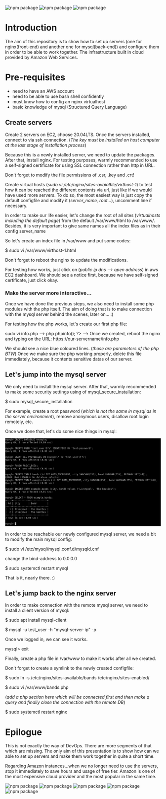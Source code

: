![npm package](https://img.shields.io/badge/nginx-1.18.0-brightgreen.svg)
![npm package](https://img.shields.io/badge/php_fpm-7.4.3-blue.svg)
![npm package](https://img.shields.io/badge/mysql-8.0.25-orange.svg)

<h1>Introduction</h1>
The aim of this repository is to show how to set up servers (one for nginx(front-end) and another one for mysql(back-end)) and configure them in order to be able to work together.
The infrastructure built in cloud provided by Amazon Web Services.

<h1>Pre-requisites</h1>

- need to have an AWS account
- need to be able to use bash shell confidently
- must know how to config an nginx virtualhost
- basic knowledge of mysql (Structured Query Language)

<h2>Create servers</h2>

Create 2 servers on EC2, choose 20.04LTS. Once the servers installed, connect to via ssh connection. (*The key must be installed on host computer at the last stage of installation process*)

Because this is a newly installed server, we need to update the packages. After that, install nginx.
For testing purposes, warmly recommended to use a self-signed certificate for using SSL connection rather than http in URL.

Don't forget to modify the file permissions of .csr, .key and .crt!

Create virtual hosts (*sudo vi /etc/nginx/sites-avaialble/virthost-1*) to test how it can be reached the different contents via url, just like if we would have used more servers.
To do so, the most easiest way is just copy the default configfile and modify it (*server_name, root...*), uncomment line if necessary.

In order to make our life easier, let's change the root of all sites (*virtualhosts including the default page*) from the default /var/www/html to /var/www/.
Besides, it is very important to give same names all the index files as in their config server_name

So let's create an index file in /var/www and put some codes:

$ sudo vi /var/www/virthost-1.html

Don't forget to reboot the nginx to update the modifications.

For testing how works, just click on (*public ip dns --> open address*) in aws EC2 dashboard. We should see a notice first, because we have self-signed certificate, just click okay.

<h3>Make the server more interactive...</h3>
Once we have done the previous steps, we also need to install some php modules with the php itself.
The aim of doing that is to make connection with the mysql server behind the scenes, later on... :)

For testing how the php works, let's create our first php file:

sudo vi info.php --> php phpinfo(); ?> --> Once we created, reboot the nginx and typing on the URL: https://our-servername/info.php

We should see a nice blue coloured lines. (*those are parameters of the php BTW*)
Once we make sure the php working properly, delete this file immediately, because it contents sensitive datas of our server.

<h2>Let's jump into the mysql server</h2>

We only need to install the mysql server. After that, warmly recommended to make some security settings using of mysql_secure_installation:

$ sudo mysql_secure_installation

For example, create a root password (*which is not the same in mysql as in the server environment*), remove anonymous users, disallow root login remotely, etc.

Once we done that, let's do some nice things in mysql:

<!--- ![Image of mysql](https://github-pictures.s3.amazonaws.com/mysql.png) -->
![Image of mysql](https://github.com/SandorJokai/LEMP-stack/blob/master/mysql.png)

In order to be reachable our newly configured mysql server, we need a bit to modify the main mysql config:

$ sudo vi /etc/mysql/mysql.conf.d/mysqld.cnf

change the bind-address to 0.0.0.0

$ sudo systemctl restart mysql

That is it, nearly there. :)

<h2>Let's jump back to the nginx server</h2>

In order to make connection with the remote mysql server, we need to install a client version of mysql:

$ sudo apt install mysql-client

$ mysql -u test_user -h "mysql-server-ip" -p
  
Once we logged in, we can see it works.
  
mysql> exit
  
Finally, create a php file in /var/www to make it works after all we created.

Don't forget to create a symlink to the newly created configfile:

$ sudo ln -s /etc/nginx/sites-available/bands /etc/nginx/sites-enabled/

$ sudo vi /var/www/bands.php 

(*add a php section here which will be connected first and then make a query and finally close the connection with the remote DB*)

$ sudo systemctl restart nginx
  
<h1>Epilogue</h1>
  
This is not exactly the way of DevOps. There are more segments of that which are missing. The only aim of this presentation is to show how can we able to set up servers and make them work together in quite a short time. 

  Regarding Amazon instances...when we no longer need to use the servers, stop it immediately to save hours and usage of free tier.
  Amazon is one of the most expensive cloud provider and the most popular in the same time.
 

![npm package](https://img.shields.io/badge/nginx-1.18.0-brightgreen.svg)
![npm package](https://img.shields.io/badge/php_fpm-7.4.3-blue.svg)
![npm package](https://img.shields.io/badge/mysql-8.0.25-orange.svg)
![npm package](https://img.shields.io/badge/ubuntu-20.04.2-purple.svg)
![npm package](https://img.shields.io/badge/amazon-aws-yellow.svg)
